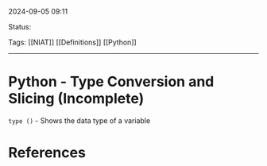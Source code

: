 
2024-09-05 09:11

Status:

Tags: [[NIAT]] [[Definitions]] [[Python]]

________________________________________________________________________



# Python - Type Conversion and Slicing (Incomplete)

`type ()` - Shows the data type of a variable




# References

